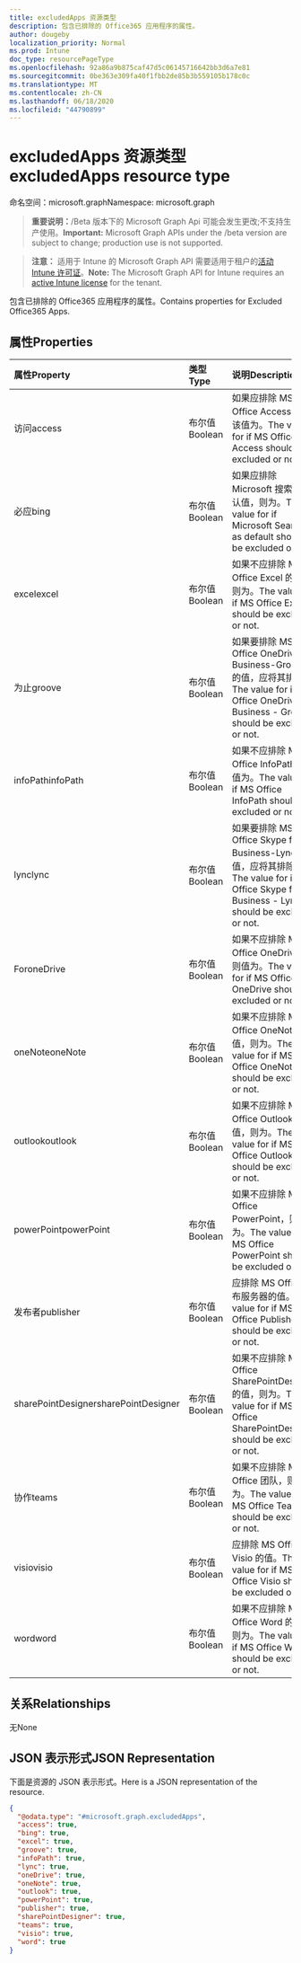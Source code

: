 ```yaml
---
title: excludedApps 资源类型
description: 包含已排除的 Office365 应用程序的属性。
author: dougeby
localization_priority: Normal
ms.prod: Intune
doc_type: resourcePageType
ms.openlocfilehash: 92a86a9b875caf47d5c06145716642bb3d6a7e81
ms.sourcegitcommit: 0be363e309fa40f1fbb2de85b3b559105b178c0c
ms.translationtype: MT
ms.contentlocale: zh-CN
ms.lasthandoff: 06/18/2020
ms.locfileid: "44790899"
---
```

# <a name="excludedapps-resource-type"></a><span data-ttu-id="d997a-103">excludedApps 资源类型</span><span class="sxs-lookup"><span data-stu-id="d997a-103">excludedApps resource type</span></span>

<span data-ttu-id="d997a-104">命名空间：microsoft.graph</span><span class="sxs-lookup"><span data-stu-id="d997a-104">Namespace: microsoft.graph</span></span>

> <span data-ttu-id="d997a-105">**重要说明：**/Beta 版本下的 Microsoft Graph Api 可能会发生更改;不支持生产使用。</span><span class="sxs-lookup"><span data-stu-id="d997a-105">**Important:** Microsoft Graph APIs under the /beta version are subject to change; production use is not supported.</span></span>

> <span data-ttu-id="d997a-106">**注意：** 适用于 Intune 的 Microsoft Graph API 需要适用于租户的[活动 Intune 许可证](https://go.microsoft.com/fwlink/?linkid=839381)。</span><span class="sxs-lookup"><span data-stu-id="d997a-106">**Note:** The Microsoft Graph API for Intune requires an [active Intune license](https://go.microsoft.com/fwlink/?linkid=839381) for the tenant.</span></span>

<span data-ttu-id="d997a-107">包含已排除的 Office365 应用程序的属性。</span><span class="sxs-lookup"><span data-stu-id="d997a-107">Contains properties for Excluded Office365 Apps.</span></span>

## <a name="properties"></a><span data-ttu-id="d997a-108">属性</span><span class="sxs-lookup"><span data-stu-id="d997a-108">Properties</span></span>
|<span data-ttu-id="d997a-109">属性</span><span class="sxs-lookup"><span data-stu-id="d997a-109">Property</span></span>|<span data-ttu-id="d997a-110">类型</span><span class="sxs-lookup"><span data-stu-id="d997a-110">Type</span></span>|<span data-ttu-id="d997a-111">说明</span><span class="sxs-lookup"><span data-stu-id="d997a-111">Description</span></span>|
|:---|:---|:---|
|<span data-ttu-id="d997a-112">访问</span><span class="sxs-lookup"><span data-stu-id="d997a-112">access</span></span>|<span data-ttu-id="d997a-113">布尔值</span><span class="sxs-lookup"><span data-stu-id="d997a-113">Boolean</span></span>|<span data-ttu-id="d997a-114">如果应排除 MS Office Access，则该值为。</span><span class="sxs-lookup"><span data-stu-id="d997a-114">The value for if MS Office Access should be excluded or not.</span></span>|
|<span data-ttu-id="d997a-115">必应</span><span class="sxs-lookup"><span data-stu-id="d997a-115">bing</span></span>|<span data-ttu-id="d997a-116">布尔值</span><span class="sxs-lookup"><span data-stu-id="d997a-116">Boolean</span></span>|<span data-ttu-id="d997a-117">如果应排除 Microsoft 搜索为默认值，则为。</span><span class="sxs-lookup"><span data-stu-id="d997a-117">The value for if Microsoft Search as default should be excluded or not.</span></span>|
|<span data-ttu-id="d997a-118">excel</span><span class="sxs-lookup"><span data-stu-id="d997a-118">excel</span></span>|<span data-ttu-id="d997a-119">布尔值</span><span class="sxs-lookup"><span data-stu-id="d997a-119">Boolean</span></span>|<span data-ttu-id="d997a-120">如果不应排除 MS Office Excel 的值，则为。</span><span class="sxs-lookup"><span data-stu-id="d997a-120">The value for if MS Office Excel should be excluded or not.</span></span>|
|<span data-ttu-id="d997a-121">为止</span><span class="sxs-lookup"><span data-stu-id="d997a-121">groove</span></span>|<span data-ttu-id="d997a-122">布尔值</span><span class="sxs-lookup"><span data-stu-id="d997a-122">Boolean</span></span>|<span data-ttu-id="d997a-123">如果要排除 MS Office OneDrive for Business-Groove 的值，应将其排除。</span><span class="sxs-lookup"><span data-stu-id="d997a-123">The value for if MS Office OneDrive for Business - Groove should be excluded or not.</span></span>|
|<span data-ttu-id="d997a-124">infoPath</span><span class="sxs-lookup"><span data-stu-id="d997a-124">infoPath</span></span>|<span data-ttu-id="d997a-125">布尔值</span><span class="sxs-lookup"><span data-stu-id="d997a-125">Boolean</span></span>|<span data-ttu-id="d997a-126">如果不应排除 MS Office InfoPath，则值为。</span><span class="sxs-lookup"><span data-stu-id="d997a-126">The value for if MS Office InfoPath should be excluded or not.</span></span>|
|<span data-ttu-id="d997a-127">lync</span><span class="sxs-lookup"><span data-stu-id="d997a-127">lync</span></span>|<span data-ttu-id="d997a-128">布尔值</span><span class="sxs-lookup"><span data-stu-id="d997a-128">Boolean</span></span>|<span data-ttu-id="d997a-129">如果要排除 MS Office Skype for Business-Lync 的值，应将其排除。</span><span class="sxs-lookup"><span data-stu-id="d997a-129">The value for if MS Office Skype for Business - Lync should be excluded or not.</span></span>|
|<span data-ttu-id="d997a-130">For</span><span class="sxs-lookup"><span data-stu-id="d997a-130">oneDrive</span></span>|<span data-ttu-id="d997a-131">布尔值</span><span class="sxs-lookup"><span data-stu-id="d997a-131">Boolean</span></span>|<span data-ttu-id="d997a-132">如果不应排除 MS Office OneDrive，则值为。</span><span class="sxs-lookup"><span data-stu-id="d997a-132">The value for if MS Office OneDrive should be excluded or not.</span></span>|
|<span data-ttu-id="d997a-133">oneNote</span><span class="sxs-lookup"><span data-stu-id="d997a-133">oneNote</span></span>|<span data-ttu-id="d997a-134">布尔值</span><span class="sxs-lookup"><span data-stu-id="d997a-134">Boolean</span></span>|<span data-ttu-id="d997a-135">如果不应排除 MS Office OneNote 的值，则为。</span><span class="sxs-lookup"><span data-stu-id="d997a-135">The value for if MS Office OneNote should be excluded or not.</span></span>|
|<span data-ttu-id="d997a-136">outlook</span><span class="sxs-lookup"><span data-stu-id="d997a-136">outlook</span></span>|<span data-ttu-id="d997a-137">布尔值</span><span class="sxs-lookup"><span data-stu-id="d997a-137">Boolean</span></span>|<span data-ttu-id="d997a-138">如果不应排除 MS Office Outlook 的值，则为。</span><span class="sxs-lookup"><span data-stu-id="d997a-138">The value for if MS Office Outlook should be excluded or not.</span></span>|
|<span data-ttu-id="d997a-139">powerPoint</span><span class="sxs-lookup"><span data-stu-id="d997a-139">powerPoint</span></span>|<span data-ttu-id="d997a-140">布尔值</span><span class="sxs-lookup"><span data-stu-id="d997a-140">Boolean</span></span>|<span data-ttu-id="d997a-141">如果不应排除 MS Office PowerPoint，则值为。</span><span class="sxs-lookup"><span data-stu-id="d997a-141">The value for if MS Office PowerPoint should be excluded or not.</span></span>|
|<span data-ttu-id="d997a-142">发布者</span><span class="sxs-lookup"><span data-stu-id="d997a-142">publisher</span></span>|<span data-ttu-id="d997a-143">布尔值</span><span class="sxs-lookup"><span data-stu-id="d997a-143">Boolean</span></span>|<span data-ttu-id="d997a-144">应排除 MS Office 发布服务器的值。</span><span class="sxs-lookup"><span data-stu-id="d997a-144">The value for if MS Office Publisher should be excluded or not.</span></span>|
|<span data-ttu-id="d997a-145">sharePointDesigner</span><span class="sxs-lookup"><span data-stu-id="d997a-145">sharePointDesigner</span></span>|<span data-ttu-id="d997a-146">布尔值</span><span class="sxs-lookup"><span data-stu-id="d997a-146">Boolean</span></span>|<span data-ttu-id="d997a-147">如果不应排除 MS Office SharePointDesigner 的值，则为。</span><span class="sxs-lookup"><span data-stu-id="d997a-147">The value for if MS Office SharePointDesigner should be excluded or not.</span></span>|
|<span data-ttu-id="d997a-148">协作</span><span class="sxs-lookup"><span data-stu-id="d997a-148">teams</span></span>|<span data-ttu-id="d997a-149">布尔值</span><span class="sxs-lookup"><span data-stu-id="d997a-149">Boolean</span></span>|<span data-ttu-id="d997a-150">如果不应排除 MS Office 团队，则值为。</span><span class="sxs-lookup"><span data-stu-id="d997a-150">The value for if MS Office Teams should be excluded or not.</span></span>|
|<span data-ttu-id="d997a-151">visio</span><span class="sxs-lookup"><span data-stu-id="d997a-151">visio</span></span>|<span data-ttu-id="d997a-152">布尔值</span><span class="sxs-lookup"><span data-stu-id="d997a-152">Boolean</span></span>|<span data-ttu-id="d997a-153">应排除 MS Office Visio 的值。</span><span class="sxs-lookup"><span data-stu-id="d997a-153">The value for if MS Office Visio should be excluded or not.</span></span>|
|<span data-ttu-id="d997a-154">word</span><span class="sxs-lookup"><span data-stu-id="d997a-154">word</span></span>|<span data-ttu-id="d997a-155">布尔值</span><span class="sxs-lookup"><span data-stu-id="d997a-155">Boolean</span></span>|<span data-ttu-id="d997a-156">如果不应排除 MS Office Word 的值，则为。</span><span class="sxs-lookup"><span data-stu-id="d997a-156">The value for if MS Office Word should be excluded or not.</span></span>|

## <a name="relationships"></a><span data-ttu-id="d997a-157">关系</span><span class="sxs-lookup"><span data-stu-id="d997a-157">Relationships</span></span>
<span data-ttu-id="d997a-158">无</span><span class="sxs-lookup"><span data-stu-id="d997a-158">None</span></span>

## <a name="json-representation"></a><span data-ttu-id="d997a-159">JSON 表示形式</span><span class="sxs-lookup"><span data-stu-id="d997a-159">JSON Representation</span></span>
<span data-ttu-id="d997a-160">下面是资源的 JSON 表示形式。</span><span class="sxs-lookup"><span data-stu-id="d997a-160">Here is a JSON representation of the resource.</span></span>
<!-- {
  "blockType": "resource",
  "@odata.type": "microsoft.graph.excludedApps"
}
-->
``` json
{
  "@odata.type": "#microsoft.graph.excludedApps",
  "access": true,
  "bing": true,
  "excel": true,
  "groove": true,
  "infoPath": true,
  "lync": true,
  "oneDrive": true,
  "oneNote": true,
  "outlook": true,
  "powerPoint": true,
  "publisher": true,
  "sharePointDesigner": true,
  "teams": true,
  "visio": true,
  "word": true
}
```



